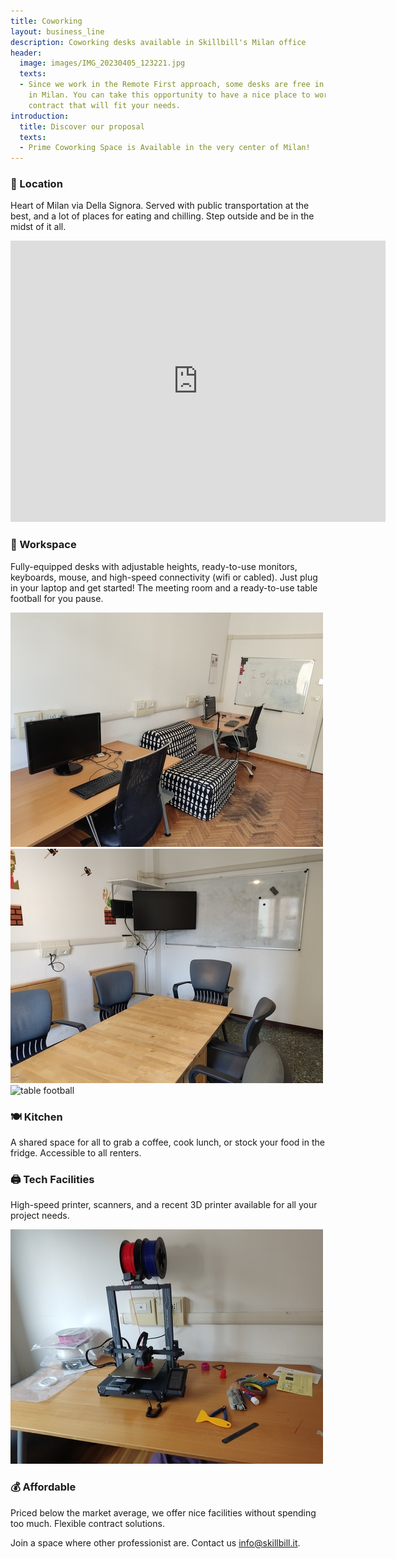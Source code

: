 ```yaml
---
title: Coworking
layout: business_line
description: Coworking desks available in Skillbill's Milan office
header:
  image: images/IMG_20230405_123221.jpg
  texts:
  - Since we work in the Remote First approach, some desks are free in our office
    in Milan. You can take this opportunity to have a nice place to work with a flexible
    contract that will fit your needs.
introduction:
  title: Discover our proposal
  texts:
  - Prime Coworking Space is Available in the very center of Milan!
---
```


### 📍 Location

Heart of Milan via Della Signora. Served with public transportation at the best, and a lot of places for eating and chilling. Step outside and be in the midst of it all.

<iframe src="https://www.google.com/maps/embed?pb=!1m18!1m12!1m3!1d2798.40620928065!2d9.19413411225246!3d45.46162053348972!2m3!1f0!2f0!3f0!3m2!1i1024!2i768!4f13.1!3m3!1m2!1s0x4786c6a67aad1eaf%3A0xc3cf025dd6f96195!2sVia%20della%20Signora%2C%206%2C%2020122%20Milano%20MI!5e0!3m2!1sit!2sit!4v1696334875264!5m2!1sit!2sit" width="600" height="450" style="border:0;" allowfullscreen="" loading="lazy" referrerpolicy="no-referrer-when-downgrade"></iframe>

### 💼 Workspace

Fully-equipped desks with adjustable heights, ready-to-use monitors, keyboards, mouse, and high-speed connectivity (wifi or cabled). Just plug in your laptop and get started!
The meeting room and a ready-to-use table football for you pause.

<div class="vertical-gallery">
  <img src="images/IMG_20230405_123329.jpg" alt="desk" />
  <img src="images/IMG_20230405_140923.jpg" alt="meeting room" />
  <img src="images/IMG_20230405_140248.jpg" alt="table football" />
</div>

### 🍽️ Kitchen

A shared space for all to grab a coffee, cook lunch, or stock your food in the fridge. Accessible to all renters.

### 🖨️ Tech Facilities

High-speed printer, scanners, and a recent 3D printer available for all your project needs.

<div class="vertical-gallery">
  <img src="images/IMG_20231002_143452.jpg" alt="3d print" />
</div>

### 💰 Affordable

Priced below the market average, we offer nice facilities without spending too much. Flexible contract solutions.



Join a space where other professionist are. Contact us [info@skillbill.it](mailto:info@skillbill.it).

